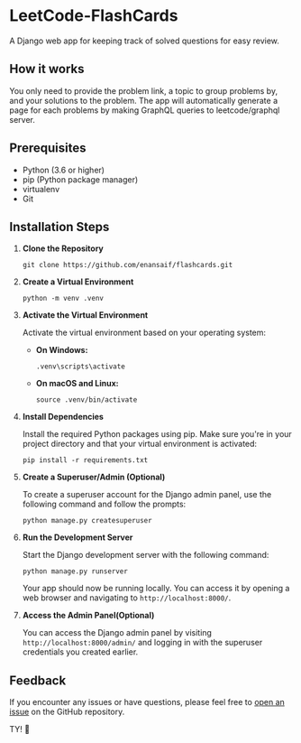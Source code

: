 # LeetCode-FlashCards
A Django web app for keeping track of solved questions for easy review.

## How it works
You only need to provide the problem link, a topic to group problems by, 
and your solutions to the problem. The app will automatically generate a 
page for each problems by making GraphQL queries to leetcode/graphql server.

## Prerequisites

- Python (3.6 or higher)
- pip (Python package manager)
- virtualenv
- Git

## Installation Steps

1. **Clone the Repository**

   ```
   git clone https://github.com/enansaif/flashcards.git
   ```

2. **Create a Virtual Environment**

   ```
   python -m venv .venv
   ```

3. **Activate the Virtual Environment**

   Activate the virtual environment based on your operating system:

   - **On Windows:**

     ```
     .venv\scripts\activate
     ```

   - **On macOS and Linux:**

     ```
     source .venv/bin/activate
     ```

4. **Install Dependencies**

   Install the required Python packages using pip. Make sure
   you're in your project directory and that your virtual
   environment is activated:

   ```
   pip install -r requirements.txt
   ```
5. **Create a Superuser/Admin (Optional)**

   To create a superuser account for the Django admin panel, use the following command and follow the prompts:

   ```
   python manage.py createsuperuser
   ```

6. **Run the Development Server**

   Start the Django development server with the following command:

   ```
   python manage.py runserver
   ```

   Your app should now be running locally. You can access it by opening a web browser and navigating to `http://localhost:8000/`.

7. **Access the Admin Panel(Optional)**

   You can access the Django admin panel by visiting `http://localhost:8000/admin/` and logging in with the superuser credentials you created earlier.

## Feedback

If you encounter any issues or have questions, please feel free to [open an issue](https://github.com/enansaif/flashcards/issues) on the GitHub repository.

TY! 🚀